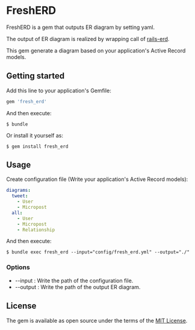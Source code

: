 # FreshERD

FreshERD is a gem that outputs ER diagram by setting yaml.

The output of ER diagram is realized by wrapping call of [rails-erd](https://github.com/voormedia/rails-erd).

This gem generate a diagram based on your application's Active Record models.


## Getting started

Add this line to your application's Gemfile:

```ruby
gem 'fresh_erd'
```

And then execute:

    $ bundle

Or install it yourself as:

    $ gem install fresh_erd


## Usage

Create configuration file (Write your application's Active Record models):

```yml
diagrams:
  tweet:
    - User
    - Micropost
  all:
    - User
    - Micropost
    - Relationship
```

And then execute:

    $ bundle exec fresh_erd --input="config/fresh_erd.yml" --output="./"


### Options

- --input : Write the path of the configuration file.
- --output : Write the path of the output ER diagram.


## License

The gem is available as open source under the terms of the [MIT License](http://opensource.org/licenses/MIT).
